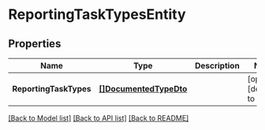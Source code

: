 # ReportingTaskTypesEntity

## Properties
Name | Type | Description | Notes
------------ | ------------- | ------------- | -------------
**ReportingTaskTypes** | [**[]DocumentedTypeDto**](DocumentedTypeDTO.md) |  | [optional] [default to null]

[[Back to Model list]](../README.md#documentation-for-models) [[Back to API list]](../README.md#documentation-for-api-endpoints) [[Back to README]](../README.md)


